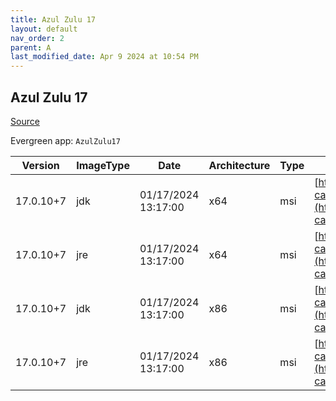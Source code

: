 ```yaml
---
title: Azul Zulu 17
layout: default
nav_order: 2
parent: A
last_modified_date: Apr 9 2024 at 10:54 PM
---
```


## Azul Zulu 17

[Source](https://www.azul.com/downloads/#zulu)

Evergreen app: `AzulZulu17`

| Version   | ImageType | Date                | Architecture | Type | URI                                                                                                                                            |
| --------- | --------- | ------------------- | ------------ | ---- | ---------------------------------------------------------------------------------------------------------------------------------------------- |
| 17.0.10+7 | jdk       | 01/17/2024 13:17:00 | x64          | msi  | [https://cdn.azul.com/zulu/bin/zulu17.48.15-ca-jdk17.0.10-win_x64.msi](https://cdn.azul.com/zulu/bin/zulu17.48.15-ca-jdk17.0.10-win_x64.msi)   |
| 17.0.10+7 | jre       | 01/17/2024 13:17:00 | x64          | msi  | [https://cdn.azul.com/zulu/bin/zulu17.48.15-ca-jre17.0.10-win_x64.msi](https://cdn.azul.com/zulu/bin/zulu17.48.15-ca-jre17.0.10-win_x64.msi)   |
| 17.0.10+7 | jdk       | 01/17/2024 13:17:00 | x86          | msi  | [https://cdn.azul.com/zulu/bin/zulu17.48.15-ca-jdk17.0.10-win_i686.msi](https://cdn.azul.com/zulu/bin/zulu17.48.15-ca-jdk17.0.10-win_i686.msi) |
| 17.0.10+7 | jre       | 01/17/2024 13:17:00 | x86          | msi  | [https://cdn.azul.com/zulu/bin/zulu17.48.15-ca-jre17.0.10-win_i686.msi](https://cdn.azul.com/zulu/bin/zulu17.48.15-ca-jre17.0.10-win_i686.msi) |
